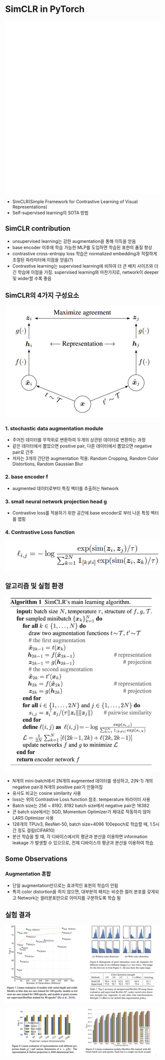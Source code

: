 # SimCLR in PyTorch

![simCLR](images/simclr_04.gif)

- SimCLR(Simple Framework for Contrastive Learning of Visual Representations)
- Self-supervised learning의 SOTA 방법

## SimCLR contribution
- unsupervised learning는 강한 augmentation을 통해 이득을 얻음
- base encoder 이후에 학습 가능한 MLP를 도입하면 학습된 표현의 품질 향상
- contrastive cross-entropy loss 학습은 normalized embedding과 적절하게 조절된 파라미터에 이점을 얻음(?)
- Contrastive learning는 supervised learning에 비하여 더 큰 배치 사이즈와 더 긴 학습에 이점을 가짐. supervised learning와 마찬가지로, network이 deeper 및 wider할 수록 좋음

## SimCLR의 4가지 구성요소

![framework](images/simclr_01.png)

### 1. stochastic data augmentation module 
- 주어진 데이터를 무작위로 변환하여 두개의 상관된 데이터로 변환하는 과정
- 같은 데이터에서 뽑았으면 positive pair, 다른 데이터에서 뽑았으면 negative pair로 간주
- 저자는 3개의 간단한 augmentation 적용: Random Cropping, Random Color Distortions, Random Gaussian Blur

### 2. base encoder f
- augmented 데이터로부터 특징 벡터를 추출하는 Network

### 3. small neural network projection head g
- Contrastive loss를 적용하기 위한 공간에 base encoder로 부터 나온 특징 벡터를 맵핑

### 4. Contrastive Loss function

![loss](images/simclr_02.png)

## 알고리즘 및 실험 환경

![algorithm](images/simclr_03.png)

- N개의 mini-batch에서 2N개의 augmented 데이터를 생성하고, 2(N-1) 개의 negative pair과 N개의 positive pair가 만들어짐
- 유사도 비교는 cosine similarity 사용
- loss는 위의 Contrastive Loss function 참조. temperature 파라미터 사용
- Batch size는 256 ~ 8192. 8192 batch size에서 negative pair은 16382
- 큰 batch size에서는 SGD, Momentum Optimizer가 제대로 작동하지 않아 LARS Optimizer 사용
- 128개의 TPUv3, ResNet-50, batch size=4096 100epoch로 학습할 때, 1.5시간 정도 걸림(CIFAR10)
- 분산 학습을 할 때, 각 디바이스에서의 평균과 분산을 이용하면 information leakage 가 발생할 수 있으므로, 전체 디바이스의 평균과 분산을 이용하여 학습

## Some Observations

### Augmentation 혼합
- 단일 augmentation만으로는 효과적인 표현의 학습이 안됨
- 특히 color distortion을 하지 않으면, 대부분의 패치는 비슷한 컬러 분포를 갖게되고 Network는 컬러분포만으로 이미지를 구분하도록 학습 됨

## 실험 결과

![result_1](images/simclr_05.png)

![result_2](images/simclr_06.png)